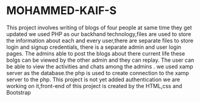 # MOHAMMED-KAIF-S

This project involves writing of blogs of four people at same time they get updated we used PHP as our backhand technology,files are used to store the information about each and every user,there are separate files to store login and signup credentials, there is a separate admin and user login pages. The admins able to post the blogs about there current life these bolgs can be viewed by the other admin and they can replay. The user can be able to view the activities and chats among the admins . we used xamp server as the database.the php is used to create connection to the xamp server to the php. This project is not yet added authentication we are working on it,front-end of this project is created by the HTML,css and Bootstrap
